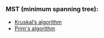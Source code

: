 ### MST (minimum spanning tree):
- [Kruskal’s algorithm](https://www.geeksforgeeks.org/greedy-algorithms-set-2-kruskals-minimum-spanning-tree-mst/)
- [Prim's algorithm](https://www.geeksforgeeks.org/greedy-algorithms-set-5-prims-minimum-spanning-tree-mst-2/)
